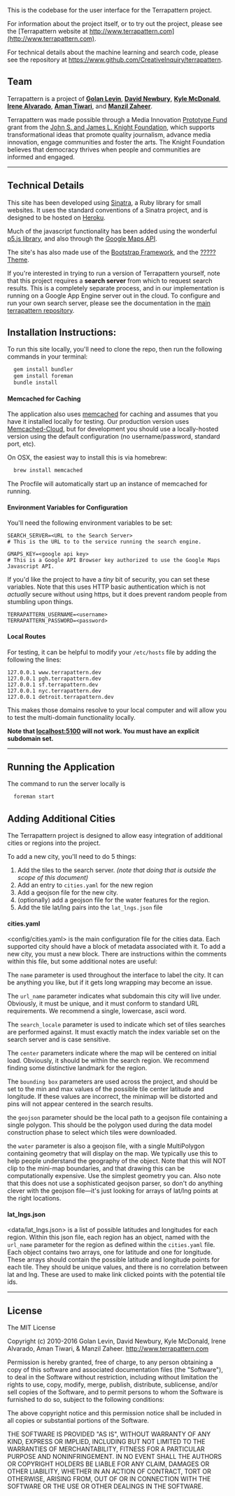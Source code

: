 This is the codebase for the user interface for the Terrapattern project.

For information about the project itself, or to try out the project, please see the [Terrapattern website at http://www.terrapattern.com](http://www.terrapattern.com). 

For technical details about the machine learning and search code, please see the repository at <https://www.github.com/CreativeInquiry/terrapattern>.   

## Team

Terrapattern is a project of [**Golan Levin**](http://flong.com/), [**David Newbury**](http://www.workergnome.com/), [**Kyle McDonald**](http://kylemcdonald.net/), 
[**Irene Alvarado**](http://www.irenealvarado.com/), [**Aman Tiwari**](http://amantiwari.com/), and [**Manzil Zaheer**](http://manzil.ml/). 

Terrapattern was made possible through a Media Innovation [Prototype Fund](http://www.knightfoundation.org/grants/201551228/) grant from the [John S. and James L. Knight Foundation](http://www.knightfoundation.org/), which supports transformational ideas that promote quality journalism, advance media innovation, engage communities and foster the arts. The Knight Foundation believes that democracy thrives when people and communities are informed and engaged.

----------------------------------------------------------------------------

## Technical Details

This site has been developed using [Sinatra](http://www.sinatrarb.com), a Ruby library for small websites.  It uses the standard conventions of a Sinatra project, and is designed to be hosted on [Heroku](http://www.heroku.com).  

Much of the javascript functionality has been added using the wonderful [p5.js library](http://p5js.org), and also through the [Google Maps API](https://developers.google.com/maps/).  

The site's has also made use of the [Bootstrap Framework](http://getbootstrap.com), and the [????? Theme](#).

If you're interested in trying to run a version of Terrapattern yourself, note that this project requires a **search server** from which to request search results.  This is a completely separate process, and in our implementation is running on a Google App Engine server out in the cloud. To configure and run your own search server, please see the documentation in the [main terrapattern repository](https://www.github.com/terrapattern).

## Installation Instructions:

To run this site locally, you'll need to clone the repo, then run the following commands in your terminal:

```bash
  gem install bundler
  gem install foreman
  bundle install
```

#### Memcached for Caching

The application also uses [memcached](https://memcached.org) for caching and assumes that you have it installed locally for testing.  Our production version uses [Memcached-Cloud](https://redislabs.com/memcached-cloud), but for development you should use a locally-hosted version using the default configuration (no username/password, standard port, etc).

On OSX, the easiest way to install this is via homebrew:

```bash
  brew install memcached
```

The Procfile will automatically start up an instance of memcached for running.

#### Environment Variables for Configuration

You'll need the following environment variables to be set:

    SEARCH_SERVER=<URL to the Search Server>
    # This is the URL to to the service running the search engine.

    GMAPS_KEY=<google api key>
    # This is a Google API Browser key authorized to use the Google Maps Javascript API.

If you'd like the project to have a *tiny* bit of security, you can set these variables.  Note that this uses HTTP basic authentication which is not *actually* secure without using https, but it does prevent random people from stumbling upon things.

    TERRAPATTERN_USERNAME=<username>
    TERRAPATTERN_PASSWORD=<password>

#### Local Routes

For testing, it can be helpful to modify your ``/etc/hosts`` file by adding the following the lines:

    127.0.0.1 www.terrapattern.dev
    127.0.0.1 pgh.terrapattern.dev
    127.0.0.1 sf.terrapattern.dev
    127.0.0.1 nyc.terrapattern.dev
    127.0.0.1 detroit.terrapattern.dev

This makes those domains resolve to your local computer and will allow you to test the multi-domain functionality locally.  

**Note that <localhost:5100> will not work.  You must have an explicit subdomain set.**
 
----------------------------------------------------------------------------

## Running the Application

The command to run the server locally is 

```bash
  foreman start
```

## Adding Additional Cities

The Terrapattern project is designed to allow easy integration of additional cities or regions into the project.

To add a new city, you'll need to do 5 things:

1. Add the tiles to the search server.
    *(note that doing that is outside the scope of this document)*
2. Add an entry to ``cities.yaml`` for the new region
3. Add a geojson file for the new city.
4. (optionally) add a geojson file for the water features for the region.
5. Add the tile lat/lng pairs into the ``lat_lngs.json`` file

#### cities.yaml

<config/cities.yaml> is the main configuration file for the cities data.  Each supported city should have a block of metadata associated with it. To add a new city, you must a new block.  There are instructions within the comments within this file, but some additional notes are useful:

The ``name`` parameter is used throughout the interface to label the city.  It can be anything you like, but if it gets long wrapping may become an issue.

The ``url_name`` parameter indicates what subdomain this city will live under.  Obviously, it must be unique, and it must conform to standard URL requirements.  We recommend a single, lowercase, ascii word.  

The ``search_locale`` parameter is used to indicate which set of tiles searches are performed against.  It must exactly match the index variable set on the search server and is case sensitive.  

The ``center`` parameters indicate where the map will be centered on initial load.  Obviously, it should be within the search region.  We recommend finding some distinctive landmark for the region.

The ``bounding box`` parameters are used across the project, and should be set to the min and max values of the possible tile center latitude and longitude.  If these values are incorrect, the minimap will be distorted and pins will not appear centered in the search results.  

the ``geojson`` parameter should be the local path to a geojson file containing a single polygon.  This should be the polygon used during the data model construction phase to select which tiles were downloaded.  

the ``water`` parameter is also a geojson file, with a single MultiPolygon containing geometry that will display on the map.  We typically use this to help people understand the geography of the object.  Note that this will NOT clip to the mini-map boundaries, and that drawing this can be computationally expensive.  Use the simplest geometry you can.  Also note that this does not use a sophisticated geojson parser, so don't do anything clever with the geojson file—it's just looking for arrays of lat/lng points at the right locations.

#### lat_lngs.json

<data/lat_lngs.json> is a list of possible latitudes and longitudes for each region.  Within this json file, each region has an object, named with the `url_name` parameter for the region as defined within the `cities.yaml` file.  Each object contains two arrays, one for latitude and one for longitude.  These arrays should contain the possible latitude and longitude points for each tile.  They should be unique values, and there is no correlation between lat and lng.  These are used to make link clicked points with the potential tile ids.


----------------------------------------------------------------------------

## License

The MIT License

Copyright (c) 2010-2016 Golan Levin, David Newbury, Kyle McDonald, 
Irene Alvarado, Aman Tiwari, & Manzil Zaheer. http://www.terrapattern.com

Permission is hereby granted, free of charge, to any person obtaining a copy
of this software and associated documentation files (the "Software"), to deal
in the Software without restriction, including without limitation the rights
to use, copy, modify, merge, publish, distribute, sublicense, and/or sell
copies of the Software, and to permit persons to whom the Software is
furnished to do so, subject to the following conditions:

The above copyright notice and this permission notice shall be included in
all copies or substantial portions of the Software.

THE SOFTWARE IS PROVIDED "AS IS", WITHOUT WARRANTY OF ANY KIND, EXPRESS OR
IMPLIED, INCLUDING BUT NOT LIMITED TO THE WARRANTIES OF MERCHANTABILITY,
FITNESS FOR A PARTICULAR PURPOSE AND NONINFRINGEMENT. IN NO EVENT SHALL THE
AUTHORS OR COPYRIGHT HOLDERS BE LIABLE FOR ANY CLAIM, DAMAGES OR OTHER
LIABILITY, WHETHER IN AN ACTION OF CONTRACT, TORT OR OTHERWISE, ARISING FROM,
OUT OF OR IN CONNECTION WITH THE SOFTWARE OR THE USE OR OTHER DEALINGS IN
THE SOFTWARE.